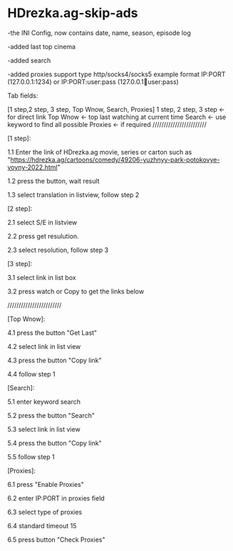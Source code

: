 # HDrezka.ag-skip-ads

-the INI Config, now contains date, name, season, episode log

-added last top cinema

-added search

-added proxies support type http/socks4/socks5 example format IP:PORT (127.0.0.1:1234) or IP:PORT:user:pass (127.0.0.1:1234:user:pass)

Tab fields:

[1 step,2 step, 3 step, Top Wnow, Search, Proxies]
1 step, 2 step, 3 step <- for direct link
Top Wnow <- top last watching at current time
Search <- use keyword to find all possible
Proxies <- if required
////////////////////////

[1 step]:

1.1 Enter the link of HDrezka.ag movie, series or carton such as "https://hdrezka.ag/cartoons/comedy/49206-yuzhnyy-park-potokovye-voyny-2022.html"

1.2 press the button, wait result

1.3 select translation in listview, follow step 2

[2 step]:

2.1 select S/E in listview 

2.2 press get resulution.

2.3 select resolution, follow step 3

[3 step]:

3.1 select link in list box

3.2 press watch or Copy to get the links below

////////////////////////

[Top Wnow]:

4.1 press the button "Get Last"

4.2 select link in list view

4.3 press the button "Copy link"

4.4 follow step 1

[Search]:

5.1 enter keyword search

5.2 press the button "Search"

5.3 select link in list view

5.4 press the button "Copy link"

5.5 follow step 1

[Proxies]:

6.1 press "Enable Proxies"

6.2 enter IP:PORT in proxies field

6.3 select type of proxies

6.4 standard timeout 15

6.5 press button "Check Proxies"

